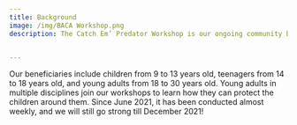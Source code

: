 ```yaml
---
title: Background
image: /img/BACA Workshop.png
description: The Catch Em’ Predator Workshop is our ongoing community building initiative that discusses online safety and equips participants in dealing with potential and existing online threats.


---
```


 Our beneficiaries include children from 9 to 13 years old, teenagers from 14 to 18 years old, and young adults from 18 to 30 years old. Young adults in multiple disciplines join our workshops to learn how they can protect the children around them. Since June 2021, it has been conducted almost weekly, and we will still go strong till December 2021!


